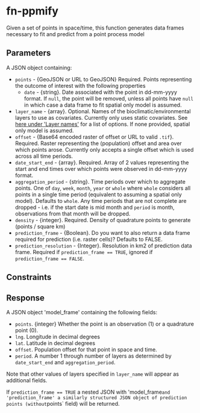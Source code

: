 # fn-ppmify

Given a set of points in space/time, this function generates data frames necessary to fit and predict from a point process model 

## Parameters

A JSON object containing:
- `points` - {GeoJSON or URL to GeoJSON} Required. Points representing the outcome of interest with the following properties
  - `date` - {string}. Date associated with the point in dd-mm-yyyy format. If `null`, the point will be removed, unless all points have `null` in which case a data frame to fit spatial only model is assumed. 
- `layer_name` - {array}. Optional. Names of the bioclimatic/environmental layers to use as covariates. Currently only uses static covariates. See [here under 'Layer names'](https://github.com/disarm-platform/fn-covariate-extractor/blob/master/SPECS.md) for a list of options. If none provided, spatial only model is assumed. 
- `offset` - {Base64 encoded raster of offset or URL to valid `.tif`}. Required. Raster representing the (population) offset and area over which points arose. Currently only accepts a single offset which is used across all time periods.
- `date_start_end` - {array}. Required. Array of 2 values representing the start and end times over which points were observed in dd-mm-yyyy format. 
- `aggregation_period` - {string}. Time periods over which to aggregate points. One of `day`, `week`, `month`, `year` or `whole` where `whole` considers all points in a single time period (equivalent to assuming a spatial only model). Defaults to `whole`. Any time periods that are not complete are dropped - i.e. if the start date is mid month and `period` is month, observations from that month will be dropped.
- `density` - {integer}. Required. Density of quadrature points to generate (points / square km)
- `prediction_frame` - {Boolean}. Do you want to also return a data frame required for prediction (i.e. raster cells)? Defaults to FALSE.
- `prediction_resolution` - {Integer}. Resolution in km2 of prediction data frame. Required if `prediction_frame == TRUE`, ignored if `prediction_frame == FALSE`.
 

## Constraints



## Response

A JSON object 'model_frame' containing the following fields:
- `points`. {integer} Whether the point is an observation (1) or a quadrature point (0). 
- `lng`. Longitude in decimal degrees
- `lat`. Latitude in decimal degrees
- `offset`. Population offset for that point in space and time. 
- `period`. A number 1 through number of layers as determined by `date_start_end` and `aggregation_period`.

Note that other values of layers specified in `layer_name` will appear as additional fields.

If `prediction_frame == TRUE` a nested JSON with 'model_frame` and 'prediction_frame' a similarly structured JSON object of prediction points (without `points` field) will be returned.  